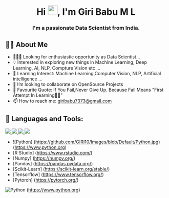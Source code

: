 <h1 align="center">Hi <img src="https://raw.githubusercontent.com/MartinHeinz/MartinHeinz/master/wave.gif" width="30px">, I'm Giri Babu M L</h1>
<h3 align="center">I'm a passionate Data Scientist from India.</h3>

## 🙋‍♂️ About Me 

- 👨🏽‍💻 Looking for enthusiastic opportunity as Data Scientist...
- 💡 Interested in exploring new things in Machine Learning, Deep Learning, AI, NLP, Compture Vision etc ...
- 🌱 Learning Interest: Machine Learning,Computer Vision, NLP, Artificial intelligence ...
- 👯 I’m looking to collaborate on OpenSource Projects
- 💬 Favourite Quote: If You Fail,Never Give Up. Because Fail Means "First Attempt In Learning📖📖"
- 📫 How to reach me: giribabu7373@gmail.com

## 🚀 Languages and Tools:

<p align="left"> 
    <a href="https://www.python.org" target="_blank"> <img src="https://img.icons8.com/color/48/000000/python.png"/> </a>
    <a href="https://www.r-project.org/" target="_blank"> <img src="https://img.icons8.com/external-becris-flat-becris/64/000000/external-r-data-science-becris-flat-becris.png"/> </a>
    <a href="https://www.tensorflow.org" target="_blank"> <img src="https://img.icons8.com/color/48/000000/tensorflow.png"/> </a>
    <a style="padding-right:8px;" href="https://www.mysql.com/" target="_blank"> <img src="https://img.icons8.com/fluent/50/000000/mysql-logo.png"/> </a>
</p>



- ![Python] (https://github.com/GIRI10/Images/blob/Default/Python.jpg) (https://www.python.org)
- [R Studio] (https://www.rstudio.com/)
- [Numpy] (https://numpy.org/)
- [Pandas] (https://pandas.pydata.org/)
- [Scikit-Learn] (https://scikit-learn.org/stable/)
- [Tensorflow] (https://www.tensorflow.org/)
- [Pytorch] (https://pytorch.org/)

![Python](https://github.com/GIRI10/Images/blob/Default/Python.jpg) (https://www.python.org)


